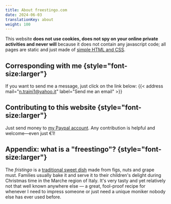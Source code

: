 ```yaml
---
title: About freestingo.com
date: 2024-06-03
translationKey: about
weight: 100
---
```


This website **does not use cookies, does not spy on your online private activities and never will**
because it does not contain any javascript code; all pages are static and just made of [simple HTML
and CSS](https://github.com/freestingo/freestingo-com "'freestingo-com' on GitHub").

## Corresponding with me {style="font-size:larger"}

If you want to send me a message, just click on the link below:
{{< address mail="n.traini1@yahoo.it" label="Send me an email" >}}

## Contributing to this website {style="font-size:larger"}

Just send money to [my Paypal account](https://paypal.me/freestingo "Donate to freestingo.com").
Any contribution is helpful and welcome—even just €1!

## Appendix: what is a "freestingo"? {style="font-size:larger"}

The _fristingo_ is a [traditional sweet dish](https://www.atuttagola.com/firstingo-o-bostrengo-dolce-tipico-marchigiano/ "a fristingo recipe")
made from figs, nuts and grape must. Families usually bake it and serve it to their
children's delight during Christmas time in the Marche region of Italy. It's very tasty and yet
relatively not that well known anywhere else — a great, fool-proof recipe for whenever I need to
impress someone or just need a unique moniker nobody else has ever used before.
